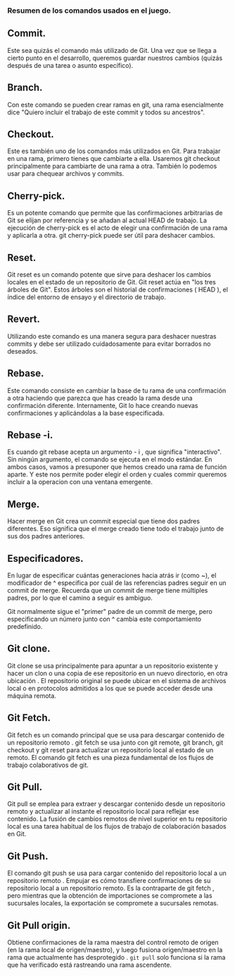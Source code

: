 ### Resumen de los comandos usados en el juego.

## Commit.

Este sea quizás el comando más utilizado de Git. Una vez que se llega a cierto punto en el 
desarrollo, queremos guardar nuestros cambios (quizás después de una tarea o asunto específico).  

## Branch.

Con este comando se pueden crear ramas en git, una 
rama esencialmente dice "Quiero incluir el trabajo de este commit y todos su ancestros".

## Checkout.

Este es también uno de los comandos más utilizados en Git. Para trabajar en una rama, primero tienes que 
cambiarte a ella. Usaremos git checkout principalmente para cambiarte de una rama a otra. También lo podemos 
usar para chequear archivos y commits.

## Cherry-pick.

Es un potente comando que permite que las confirmaciones arbitrarias de Git se elijan por referencia y se añadan
al actual HEAD de trabajo. La ejecución de cherry-pick es el acto de elegir una confirmación de una rama y aplicarla
a otra. git cherry-pick puede ser útil para deshacer cambios.

## Reset.

Git reset es un comando potente que sirve para deshacer los cambios locales en el estado de un repositorio de Git. Git
reset actúa en "los tres árboles de Git". Estos árboles son el historial de confirmaciones ( HEAD ), el índice del 
entorno de ensayo y el directorio de trabajo.

## Revert.

Utilizando este comando es una manera segura para deshacer nuestras commits y debe
ser utilizado cuidadosamente para evitar borrados no deseados.

## Rebase.
Este comando consiste en cambiar la base de tu rama de una confirmación a otra haciendo que 
parezca que has creado la rama desde una confirmación diferente. Internamente, Git lo hace 
creando nuevas confirmaciones y aplicándolas a la base especificada.

## Rebase -i.
Es cuando git rebase acepta un argumento - i , que significa "interactivo". Sin ningún argumento, 
el comando se ejecuta en el modo estándar. En ambos casos, vamos a presuponer que hemos creado una rama de 
función aparte. Y este nos permite poder elegir el orden y cuales commir queremos incluir a la operacion con una ventana
emergente.

## Merge.

Hacer merge en Git crea un commit especial que tiene dos padres diferentes. Eso 
significa que el merge creado tiene todo el trabajo junto de sus dos padres anteriores.

## Especificadores.

En lugar de especificar cuántas generaciones hacia atrás ir (como ~), el modificador de ^ especifica por 
cuál de las referencias padres seguir en un commit de merge. Recuerda que un commit de merge tiene múltiples 
padres, por lo que el camino a seguir es ambiguo.

Git normalmente sigue el "primer" padre de un commit de merge, pero especificando un número junto con ^ cambia 
este comportamiento predefinido.

## Git clone.

Git clone se usa principalmente para apuntar a un repositorio existente y hacer un clon o una copia de ese repositorio en un nuevo directorio, en otra ubicación . El repositorio original se puede ubicar en el sistema de archivos local o en protocolos admitidos a los que se puede acceder desde una máquina remota.

## Git Fetch.

Git fetch es un comando principal que se usa para descargar contenido de un repositorio remoto . git fetch se usa junto con git remote, git branch, git checkout y git reset para actualizar un repositorio local al estado de un remoto. El comando git fetch es una pieza fundamental de los flujos de trabajo colaborativos de git.

## Git Pull.

Git pull se emplea para extraer y descargar contenido desde un repositorio remoto y actualizar al instante el repositorio local para reflejar ese contenido. La fusión de cambios remotos de nivel superior en tu repositorio local es una tarea habitual de los flujos de trabajo de colaboración basados en Git.

## Git Push.

El comando git push se usa para cargar contenido del repositorio local a un repositorio remoto . Empujar es cómo transfiere confirmaciones de su repositorio local a un repositorio remoto. Es la contraparte de git fetch , pero mientras que la obtención de importaciones se compromete a las sucursales locales, la exportación se compromete a sucursales remotas.

## Git Pull origin.

Obtiene confirmaciones de la rama maestra del control remoto de origen (en la rama local de origen/maestro), y luego fusiona origen/maestro en la rama que actualmente has desprotegido . `git pull` solo funciona si la rama que ha verificado está rastreando una rama ascendente.
